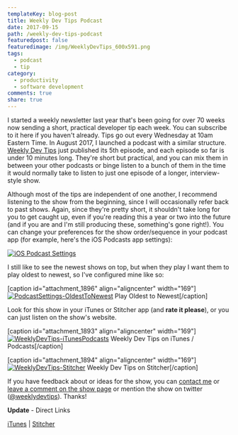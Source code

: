 ```yaml
---
templateKey: blog-post
title: Weekly Dev Tips Podcast
date: 2017-09-15
path: /weekly-dev-tips-podcast
featuredpost: false
featuredimage: /img/WeeklyDevTips_600x591.png
tags:
  - podcast
  - tip
category:
  - productivity
  - software development
comments: true
share: true
---
```


I started a weekly newsletter last year that's been going for over 70 weeks now sending a short, practical developer tip each week. You can subscribe to it here if you haven't already. Tips go out every Wednesday at 10am Eastern Time. In August 2017, I launched a podcast with a similar structure. [Weekly Dev Tips](http://www.weeklydevtips.com/) just published its 5th episode, and each episode so far is under 10 minutes long. They're short but practical, and you can mix them in between your other podcasts or binge listen to a bunch of them in the time it would normally take to listen to just one episode of a longer, interview-style show.

Although most of the tips are independent of one another, I recommend listening to the show from the beginning, since I will occasionally refer back to past shows. Again, since they're pretty short, it shouldn't take long for you to get caught up, even if you're reading this a year or two into the future (and if you are and I'm still producing these, something's gone right!). You can change your preferences for the show order/sequence in your podcast app (for example, here's the iOS Podcasts app settings):

[![iOS Podcast Settings](/img/PodcastSettings-169x300.png)](http://ardalis.com/wp-content/uploads/2017/09/PodcastSettings.png)

I still like to see the newest shows on top, but when they play I want them to play oldest to newest, so I've configured mine like so:

\[caption id="attachment\_1896" align="aligncenter" width="169"\][![PodcastSettings-OldestToNewest](/img/PodcastSettings-OldestToNewest-169x300.png)](http://ardalis.com/wp-content/uploads/2017/09/PodcastSettings-OldestToNewest.png) Play Oldest to Newest\[/caption\]

Look for this show in your iTunes or Stitcher app (and **rate it please**), or you can just listen on the show's website.

\[caption id="attachment\_1893" align="aligncenter" width="169"\][![WeeklyDevTips-iTunesPodcasts](/img/WeeklyDevTips-iTunesPodcasts-169x300.png)](http://ardalis.com/wp-content/uploads/2017/09/WeeklyDevTips-iTunesPodcasts.png) Weekly Dev Tips on iTunes / Podcasts\[/caption\]

\[caption id="attachment\_1894" align="aligncenter" width="169"\][![WeeklyDevTips-Stitcher](/img/WeeklyDevTips-Stitcher-169x300.png)](http://ardalis.com/wp-content/uploads/2017/09/WeeklyDevTips-Stitcher.png) Weekly Dev Tips on Stitcher\[/caption\]

If you have feedback about or ideas for the show, you can [contact me](http://ardalis.com/contact-us) or [leave a comment on the show page](http://www.weeklydevtips.com/) or mention the show on twitter ([@weeklydevtips](https://twitter.com/weeklydevtips)). Thanks!

**Update** - Direct Links

[iTunes](https://itunes.apple.com/us/podcast/weekly-dev-tips/id1274725394?mt=2) | [Stitcher](https://www.stitcher.com/podcast/ardalis/weekly-dev-tips)
